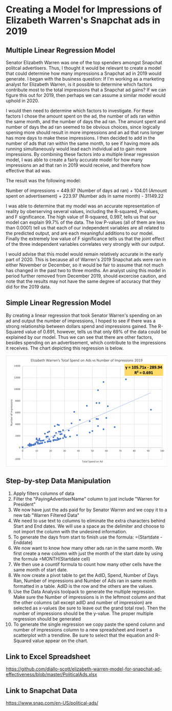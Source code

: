 # Creating a Model for Impressions of Elizabeth Warren's Snapchat ads in 2019

## Multiple Linear Regression Model
Senator Elizabeth Warren was one of the top spenders amongst Snapchat politcal advertisers.  Thus, I thought it would be relevant to create a model that could determine how many impressions a Snapchat ad in 2019 would generate. I began with the business question: If I'm working as a marketing analyst for Elizabeth Warren, is it possible to determine which factors contribute most to the total impressions that a Snapchat ad gains?  If we can figure this out for 2019, then perhaps we can assume a similar model would uphold in 2020.

I would then need to determine which factors to investigate. For these factors I chose the amount spent on the ad, the number of ads ran within the same month, and the number of days the ad ran.  The amount spent and number of days the ad ran seemed to be obvious choices, since logically spening more should result in more impressions and an ad that runs longer has more days to make these impressions.  I then decided to add in the number of ads that ran within the same month, to see if having more ads running simultaneously would lead each individual ad to gain more impressions.  By combining these factors into a multiple linear regression model, I was able to create a fairly accurate model for how many impressions an ad that ran in 2019 would receive, and therefore how effective that ad was.

The result was the following model:

Number of impressions = 449.97 (Number of days ad ran) + 104.01 (Amount spent on advertisement) + 223.97 (Number ads in same month) - 31149.22

I was able to determine that my model was an accurate representation of reality by oberserving several values, including the R-squared, P-values, and F significance. The high value of R-squared, 0.997, tells us that our model can explain 99.7% of the data.  The low P-values (all of them are less than 0.0001) tell us that each of our independent variables are all related to the predicted output, and are each meaningful additions to our model.  Finally the extremely low value of F significance tells us that the joint effect of the three independent variables correlates very strongly with our output.

I would advise that this model would remain relatively accurate in the early part of 2020.  This is because all of Warren's 2019 Snapchat ads were ran in either November or December, so it would be fair to assume that not much has changed in the past two to three months.  An analyst using this model in period further removed from December 2019, should excercise caution, and note that the results may not have the same degree of accuracy that they did for the 2019 data.
 
## Simple Linear Regression Model
By creating a linear regression that took Senator Warren's spending on an ad and output the number of impressions, I hoped to see if there was a strong relationship between dollars spend and impressions gained.  The R-Squared value of 0.691, however, tells us that only 69% of the data could be explained by our model.  Thus we can see that there are other factors, besides spending on an advertisement, which contribute to the impressions it receives.  The chart depicting this regression is below.

![chartimage](https://github.com/diallo-scott/elizabeth-warren-model-for-snapchat-ad-effectiveness/blob/master/Simple%20Linear%20Regression.png)

## Step-by-step Data Manipulation
1. Apply filters columns of data
2. Filter the "PayingAdvertiserName" column to just include "Warren for President"
3. We now have just the ads paid for by Senator Warren and we copy it to a new tab "Warren Filtered Data"
4. We need to use text to columns to eliminate the extra characters behind Start and End dates.  We will use a space as the delimiter and choose to not import the column with the undesired information.
5. To generate the days from start to finish use the formula: =(Startdate - Enddate)
6. We now want to know how many other ads ran in the same month.  We first create a new column with just the month of the start date by using the formula =MONTH(Startdate cell)
7. We then use a countif formula to count how many other cells have the same month of start date.
8. We now create a pivot table to get the AdID, Spend, Number of Days Ran, Number of impressions and Number of Ads ran in same month formatted in a table. AdID is the row and the others are the values.
9. Use the Data Analysis toolpack to generate the multiple regression.  Make sure the Number of impressions is in the leftmost column and that the other columns (all except adID and number of impression) are selected as x-values (be sure to leave out the grand total row).  Then the number of impressions should be the y-value.  The proper multiple regression should be generated
10. To generate the single regression we copy paste the spend column and number of impressions column to a new spreadsheet and insert a scatterplot with a trendline.  Be sure to select that the equation and R-Squared value appear on the chart.

## Link to Excel Spreadsheet

https://github.com/diallo-scott/elizabeth-warren-model-for-snapchat-ad-effectiveness/blob/master/PoliticalAds.xlsx

## Link to Snapchat Data

https://www.snap.com/en-US/political-ads/





